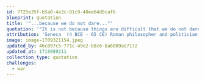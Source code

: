 ```yaml
---
id: 7725e35f-b5a0-4a3c-81c9-48ee64d0caf6
blueprint: quotation
title: '"...because we do not dare..."'
quotation: '"It is not because things are difficult that we do not dare, it is because we do not dare things are difficult."'
attribution: 'Seneca  (4 BCE - 65 CE) Roman philosopher and politician.'
image: image-1709321154.jpeg
updated_by: 46c097c5-771c-49e2-b8c6-ba6009ae7172
updated_at: 1718989211
collection_type: quotation
challenges:
  - war
---
```

